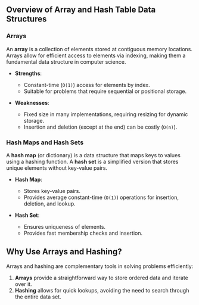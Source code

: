 ## Overview of Array and Hash Table Data Structures

### Arrays
An **array** is a collection of elements stored at contiguous memory locations. Arrays allow for efficient access to elements via indexing, making them a fundamental data structure in computer science.

- **Strengths**:
  - Constant-time (`O(1)`) access for elements by index.
  - Suitable for problems that require sequential or positional storage.

- **Weaknesses**:
  - Fixed size in many implementations, requiring resizing for dynamic storage.
  - Insertion and deletion (except at the end) can be costly (`O(n)`).

### Hash Maps and Hash Sets
A **hash map** (or dictionary) is a data structure that maps keys to values using a hashing function. A **hash set** is a simplified version that stores unique elements without key-value pairs.

- **Hash Map**:
  - Stores key-value pairs.
  - Provides average constant-time (`O(1)`) operations for insertion, deletion, and lookup.

- **Hash Set**:
  - Ensures uniqueness of elements.
  - Provides fast membership checks and insertion.

## Why Use Arrays and Hashing?

Arrays and hashing are complementary tools in solving problems efficiently:

1. **Arrays** provide a straightforward way to store ordered data and iterate over it.
2. **Hashing** allows for quick lookups, avoiding the need to search through the entire data set.
